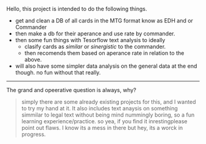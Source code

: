 Hello, 
this project is intended to do the following things.
* get and clean a DB of all cards in the MTG format know as EDH and or Commander
* then make a db for their aperance and use rate by commander.
* then some fun things with Tesorflow text analysis to ideally
    * clasify cards as *similar* or *sinergistic* to the commander.
    * then recomends them based on aperance rate in relation to the above.
* will also have some simpler data analysis on the general data at the end though. no fun without that really.
---
The grand and opeerative question is always, why?
> simply there are some already existing projects for this, and I wanted to try my hand at it. 
It also includes text anaysis on something simmilar to legal text without being mind nummingly boring, so a fun learning experience/practice. 
> so yea, if you find it inrestingplease point out flaws. I know its a mess in there but hey, its a worck in progress.